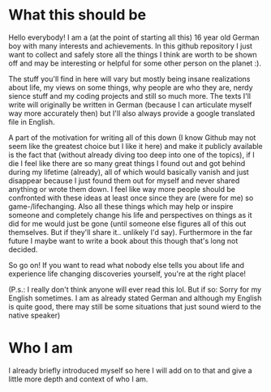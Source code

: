 <h1>What this should be</h1>

Hello everybody!
I am a (at the point of starting all this) 16 year old German boy with many interests and achievements. In this github repository I just want to collect and safely store all the things I think are worth to be shown off and may be interesting or helpful for some other person on the planet :).

The stuff you'll find in here will vary but mostly being insane realizations about life, my views on some things, why people are who they are, nerdy sience stuff and my coding projects and still so much more. The texts I'll write will originally be written in German (because I can articulate myself way more accurately then) but I'll also always provide a google translated file in English.

A part of the motivation for writing all of this down (I know Github may not seem like the greatest choice but I like it here) and make it publicly available is the fact that (without already diving too deep into one of the topics), if I die I feel like there are so many great things I found out and got behind during my lifetime (already), all of which would basically vanish and just disappear because I just found them out for myself and never shared anything or wrote them down. I feel like way more people should be confronted with these ideas at least once since they are (were for me) so game-/lifechanging. Also all these things which may help or inspire someone and completely change his life and perspectives on things as it did for me would just be gone (until someone else figures all of this out themselves. But if they'll share it.. unlikely I'd say). Furthermore in the far future I maybe want to write a book about this though that's long not decided.

So go on! If you want to read what nobody else tells you about life and experience life changing discoveries yourself, you're at the right place!


(P.s.: I really don't think anyone will ever read this lol. But if so: Sorry for my English sometimes. I am as already stated German and although my English is quite good, there may still be some situations that just sound wierd to the native speaker)


<h1>Who I am</h1>
I already briefly introduced myself so here I will add on to that and give a little more depth and context of who I am.

